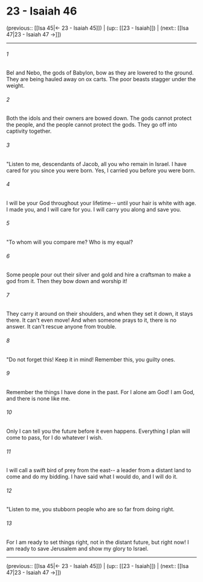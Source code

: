 # 23 - Isaiah 46

(previous:: [[Isa 45|← 23 - Isaiah 45]]) | (up:: [[23 - Isaiah]]) | (next:: [[Isa 47|23 - Isaiah 47 →]])

***


###### 1 
Bel and Nebo, the gods of Babylon, bow as they are lowered to the ground. They are being hauled away on ox carts. The poor beasts stagger under the weight. 

###### 2 
Both the idols and their owners are bowed down. The gods cannot protect the people, and the people cannot protect the gods. They go off into captivity together. 

###### 3 
"Listen to me, descendants of Jacob, all you who remain in Israel. I have cared for you since you were born. Yes, I carried you before you were born. 

###### 4 
I will be your God throughout your lifetime-- until your hair is white with age. I made you, and I will care for you. I will carry you along and save you. 

###### 5 
"To whom will you compare me? Who is my equal? 

###### 6 
Some people pour out their silver and gold and hire a craftsman to make a god from it. Then they bow down and worship it! 

###### 7 
They carry it around on their shoulders, and when they set it down, it stays there. It can't even move! And when someone prays to it, there is no answer. It can't rescue anyone from trouble. 

###### 8 
"Do not forget this! Keep it in mind! Remember this, you guilty ones. 

###### 9 
Remember the things I have done in the past. For I alone am God! I am God, and there is none like me. 

###### 10 
Only I can tell you the future before it even happens. Everything I plan will come to pass, for I do whatever I wish. 

###### 11 
I will call a swift bird of prey from the east-- a leader from a distant land to come and do my bidding. I have said what I would do, and I will do it. 

###### 12 
"Listen to me, you stubborn people who are so far from doing right. 

###### 13 
For I am ready to set things right, not in the distant future, but right now! I am ready to save Jerusalem and show my glory to Israel.

***

(previous:: [[Isa 45|← 23 - Isaiah 45]]) | (up:: [[23 - Isaiah]]) | (next:: [[Isa 47|23 - Isaiah 47 →]])
